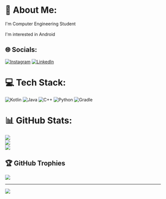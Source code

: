 # 💫 About Me:
I'm Computer Engineering Student<br><br>I'm interested in Android


## 🌐 Socials:
[![Instagram](https://img.shields.io/badge/Instagram-%23E4405F.svg?logo=Instagram&logoColor=white)](https://instagram.com/ens.cvzz) [![LinkedIn](https://img.shields.io/badge/LinkedIn-%230077B5.svg?logo=linkedin&logoColor=white)](https://linkedin.com/in/enesceviz33) 

# 💻 Tech Stack:
![Kotlin](https://img.shields.io/badge/kotlin-%230095D5.svg?style=for-the-badge&logo=kotlin&logoColor=white) ![Java](https://img.shields.io/badge/java-%23ED8B00.svg?style=for-the-badge&logo=java&logoColor=white) ![C++](https://img.shields.io/badge/c++-%2300599C.svg?style=for-the-badge&logo=c%2B%2B&logoColor=white) ![Python](https://img.shields.io/badge/python-3670A0?style=for-the-badge&logo=python&logoColor=ffdd54) ![Gradle](https://img.shields.io/badge/Gradle-02303A.svg?style=for-the-badge&logo=Gradle&logoColor=white)
# 📊 GitHub Stats:
![](https://github-readme-stats.vercel.app/api?username=cevizenes&theme=dark&hide_border=false&include_all_commits=false&count_private=false)<br/>
![](https://github-readme-streak-stats.herokuapp.com/?user=cevizenes&theme=dark&hide_border=false)<br/>
![](https://github-readme-stats.vercel.app/api/top-langs/?username=cevizenes&theme=dark&hide_border=false&include_all_commits=false&count_private=false&layout=compact)

## 🏆 GitHub Trophies
![](https://github-profile-trophy.vercel.app/?username=cevizenes&theme=radical&no-frame=false&no-bg=true&margin-w=4)

---
[![](https://visitcount.itsvg.in/api?id=cevizenes&icon=0&color=0)](https://visitcount.itsvg.in)

<!-- Proudly created with GPRM ( https://gprm.itsvg.in ) -->
